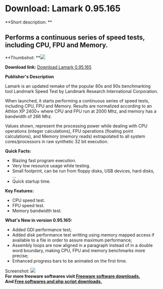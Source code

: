 # Download: Lamark 0.95.165

**Short description: **

## Performs a continuous series of speed tests, including CPU, FPU and Memory.

  
**Thumbshot: **![](http://www.freewarefiles.com/screenshot/lamarkspeedtest_md.jpg)   
  
**Download link:** [Download Lamark 0.95.165](http://freesoftwares.boysofts.com/Lamark_program_45091.html)  
  

**Publisher's Description**  
  

Lamark is an updated remake of the popular 80s and 90s benchmarking tool
Landmark Speed Test by Landmark Research International Corporation.

When launched, it starts performing a continuous series of speed tests,
including CPU, FPU and Memory. Results are normalized according to an Athlon
XP 2400+ where CPU and FPU run at 2000 Mhz, and memory has a bandwidth of 266
Mhz.

Values shown, represent the processing power while dealing with CPU operations
(integer calculations), FPU operations (floating point calculations), and
Memory (memory reads) extrapolated to all system cores/processors in raw
synthetic 32 bit execution.

**Quick Facts:**

  * Blazing fast program execution. 
  * Very low resource usage while testing. 
  * Small footprint, can be run from floppy disks, USB devices, hard disks, ... 
  * Quick startup time. 

**Key Features:**

  * CPU speed test. 
  * FPU speed test. 
  * Memory bandwidth test. 

**What's New in version 0.95.165:**

  * Added GDI performance test; 
  * Added disk performance test writting using memory mapped access if available to a file in order to assure maximum performance; 
  * Assembly loops are now aligned in a paragraph instead of in a double word boundary, making CPU, FPU and memory benchmarks more precise; 
  * Enhanced progress bars to be animated on the first time. 

  
  
Screenshot: ![](http://www.freewarefiles.com/screenshot/lamarkspeedtest.jpg)  
**For more freeware softwares visit [Freeware software downloads.](http://freesoftwares.boysofts.com/)**   
**And [Free softwares and php script downloads.](http://www.boysofts.com/)**

